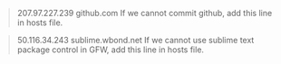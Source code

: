 > 207.97.227.239 github.com 
> If we cannot commit github, add this line in hosts file.

>50.116.34.243 sublime.wbond.net
> If we cannot use sublime text package control in GFW, add this line in hosts file.
